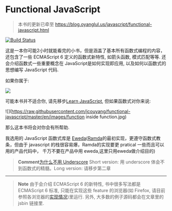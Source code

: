 # Functional JavaScript

> 本书的更新已牵至 https://blog.oyanglul.us/javascript/functional-javascript.html 

[![Build Status](https://www.gitbook.io/button/status/book/jcouyang/functional-javascript)](https://www.gitbook.io/book/jcouyang/functional-javascript/activity)

这是一本你可能2小时就能看完的小书，但是涵盖了基本所有函数式编程的内容，还包含了一些 ECMAScript 6 定义的函数式新特性, 如箭头函数, 模式匹配等等. 还会介绍函数式一些重要概念在 JavaScript是如何实现即应用, 以及如何以函数式的思想编写 JavaScript 代码.

如果你属于:

![](https://raw.githubusercontent.com/jcouyang/functional-javascript/master/en/images/i%20have%20no%20idea%20what%20im%20doing.jpg)


可能本书并不适合你, 请先移步[Learn JavaScript](https://www.gitbook.io/book/gitbookio/javascript), 但如果函数式对你来说:

![](https://raw.githubusercontent.com/jcouyang/functional-javascript/master/en/images/function inside function.jpg)

那么这本书将会对你会有所帮助.

我选用的 JavaScript 函数式库是 [Eweda](https://rawgit.com/CrossEye/eweda/master/docs/eweda.html)([Ramda](https://ramdajs.com)的最初实现，更遵守函数式教条，但由于 javascript 的栈很容易爆，Ramda的实现要更 pratical 一些而且可以用的产品代码中， 千万不要在产品中用 eweda,这里只用eweda做介绍目的)

> **Comment**[为什么不用 Underscore](http://fr.umio.us/why-ramda/) Short version: 用 underscore 体会不到函数式的精髓。Long version: 请移步第二章

----

> **Note** 由于会介绍 ECMAScript 6 的新特性, 书中很多写法都是 ECMAScript 6 标准, 只能在实现这些 feature 的浏览器(如 Firefox, 请目前参照各浏览器的[实现情况](http://kangax.github.io/compat-table/es6/))里运行. 另外, 大多数的例子源码都会在文章里的 jsbin 链接里.
